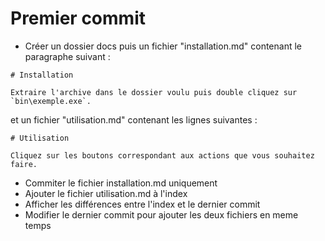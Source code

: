 # Premier commit

* Créer un dossier docs puis un fichier "installation.md" contenant le paragraphe suivant :

```
# Installation

Extraire l'archive dans le dossier voulu puis double cliquez sur `bin\exemple.exe`.

```

et un fichier "utilisation.md" contenant les lignes suivantes :

```
# Utilisation

Cliquez sur les boutons correspondant aux actions que vous souhaitez faire.
```

* Commiter le fichier installation.md uniquement
* Ajouter le fichier utilisation.md à l'index
* Afficher les différences entre l'index et le dernier commit
* Modifier le dernier commit pour ajouter les deux fichiers en meme temps



